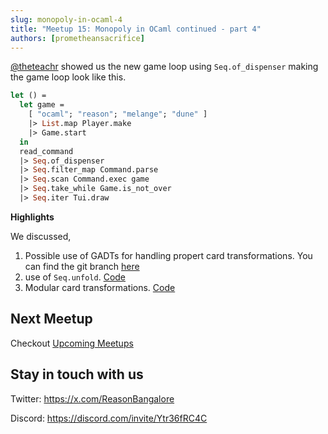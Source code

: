 ```yaml
---
slug: monopoly-in-ocaml-4
title: "Meetup 15: Monopoly in OCaml continued - part 4"
authors: [prometheansacrifice]
---
```


[@theteachr](https://github.com/theteachr) showed us the new game loop using `Seq.of_dispenser` making the game loop look like this.


```ocaml
let () =
  let game =
    [ "ocaml"; "reason"; "melange"; "dune" ]
    |> List.map Player.make
    |> Game.start
  in
  read_command
  |> Seq.of_dispenser
  |> Seq.filter_map Command.parse
  |> Seq.scan Command.exec game
  |> Seq.take_while Game.is_not_over
  |> Seq.iter Tui.draw
```

**Highlights**

We discussed,
1. Possible use of GADTs for handling propert card transformations. You can find the git branch [here](https://github.com/theteachr/fortune/tree/gadt-property)
2. use of `Seq.unfold`. [Code](https://github.com/theteachr/fortune/tree/unfold)
3. Modular card transformations. [Code](https://github.com/theteachr/fortune/tree/property-modules)



## Next Meetup

Checkout [Upcoming Meetups](/upcoming-meetups)

## Stay in touch with us 

Twitter: https://x.com/ReasonBangalore

Discord: https://discord.com/invite/Ytr36fRC4C

